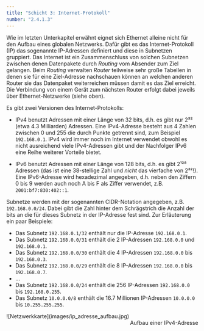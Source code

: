 ```yaml
---
title: "Schicht 3: Internet-Protokoll"
number: "2.4.1.3"
---
```


Wie im letzten Unterkapitel erwähnt eignet sich Ethernet alleine nicht für den Aufbau eines globalen Netzwerks. Dafür gibt es das Internet-Protokoll (IP) das sogenannte IP-Adressen definiert und diese in Subnetzen gruppiert. Das Internet ist ein Zusammenschluss von solchen Subnetzen zwischen denen Datenpakete durch *Routing* vom Absender zum Ziel gelangen. Beim *Routing* verwalten *Router* teilweise sehr große Tabellen in denen sie für eine Ziel-Adresse nachschauen können an welchen anderen Router sie das Datenpaket weiterreichen müssen damit es das Ziel erreicht. Die Verbindung von einem Gerät zum nächsten Router erfolgt dabei jeweils über Ethernet-Netzwerke (siehe oben).

Es gibt zwei Versionen des Internet-Protokolls:

* IPv4 benutzt Adressen mit einer Länge von 32 bits, d.h. es gibt nur 2³² (etwa 4.3 Milliarden) Adressen. Eine IPv4-Adresse besteht aus 4 Zahlen zwischen 0 und 255 die durch Punkte getrennt sind, zum Beispiel `192.168.0.1`. IPv4 wird immer noch im Internet verwendet obwohl es nicht ausreichend viele IPv4-Adressen gibt und der Nachfolger IPv6 eine Reihe weiterer Vorteile bietet.

* IPv6 benutzt Adressen mit einer Länge von 128 bits, d.h. es gibt 2¹²⁸ Adressen (das ist eine 38-stellige Zahl und *nicht* das vierfache von 2³²!). Eine IPv6-Adresse wird hexadezimal angegeben, d.h. neben den Ziffern 0 bis 9 werden auch noch A bis F als Ziffer verwendet, z.B. `2001:bf7:830:402::1`.

Subnetze werden mit der sogenannten CIDR-Notation angegeben, z.B. `192.168.0.0/24`. Dabei gibt die Zahl hinter dem Schrägstrich die Anzahl der bits an die für dieses Subnetz in der IP-Adresse fest sind. Zur Erläuterung ein paar Beispiele:

* Das Subnetz `192.168.0.1/32` enthält nur die IP-Adresse `192.168.0.1`.
* Das Subnetz `192.168.0.0/31` enthält die 2 IP-Adressen `192.168.0.0` und `192.168.0.1`.
* Das Subnetz `192.168.0.0/30` enthält die 4 IP-Adressen `192.168.0.0` bis `192.168.0.3`.
* Das Subnetz `192.168.0.0/29` enthält die 8 IP-Adressen `192.168.0.0` bis `192.168.0.7`.
* ...
* Das Subnetz `192.168.0.0/24` enthält die 256 IP-Adressen `192.168.0.0` bis `192.168.0.255`.
* Das Subnetz `10.0.0.0/8` enthält die 16.7 Millionen IP-Adressen `10.0.0.0` bis `10.255.255.255`.


<div enlarge-on-click class = "full-width" markdown="1">
![Netzwerkkarte](images/ip_adresse_aufbau.jpg)
</div>
<div style="text-align:right">
Aufbau einer IPv4-Adresse
</div>